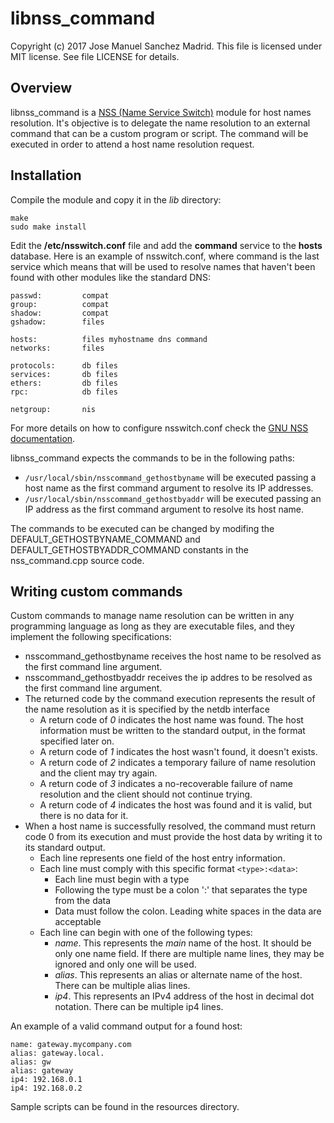 libnss\_command
============
Copyright (c) 2017 Jose Manuel Sanchez Madrid.
This file is licensed under MIT license. See file LICENSE for details.

## Overview
libnss\_command is a [NSS (Name Service Switch)](https://en.wikipedia.org/wiki/Name_Service_Switch) module for host names resolution. It's objective is to delegate the name resolution to an external command that can be a custom program or script. The command will be executed in order to attend a host name resolution request.

## Installation
Compile the module and copy it in the _lib_ directory:
```
make
sudo make install
```
Edit the **/etc/nsswitch.conf** file and add the **command** service to the **hosts** database. Here is an example of nsswitch.conf, where command is the last service which means that will be used to resolve names that haven't been found with other modules like the standard DNS:
```
passwd:         compat
group:          compat
shadow:         compat
gshadow:        files

hosts:          files myhostname dns command
networks:       files

protocols:      db files
services:       db files
ethers:         db files
rpc:            db files

netgroup:       nis

```
For more details on how to configure nsswitch.conf check the [GNU NSS documentation](http://www.gnu.org/software/libc/manual/html_node/NSS-Configuration-File.html#NSS-Configuration-File).

libnss\_command expects the commands to be in the following paths:
 * `/usr/local/sbin/nsscommand_gethostbyname` will be executed passing a host name as the first command argument to resolve its IP addresses.
 * `/usr/local/sbin/nsscommand_gethostbyaddr` will be executed passing an IP address as the first command argument to resolve its host name.

The commands to be executed can be changed by modifing the DEFAULT\_GETHOSTBYNAME\_COMMAND and DEFAULT\_GETHOSTBYADDR\_COMMAND constants in the nss\_command.cpp source code.

## Writing custom commands
Custom commands to manage name resolution can be written in any programming language as long as they are executable files, and they implement the following specifications:
 * nsscommand\_gethostbyname receives the host name to be resolved as the first command line argument.
 * nsscommand\_gethostbyaddr receives the ip addres to be resolved as the first command line argument.
 * The returned code by the command execution represents the result of the name resolution as it is specified by the netdb interface
    * A return code of _0_ indicates the host name was found. The host information must be written to the standard output, in the format specified later on.
    * A return code of _1_ indicates the host wasn't found, it doesn't exists.
    * A return code of _2_ indicates a temporary failure of name resolution and the client may try again.
    * A return code of _3_ indicates a no-recoverable failure of name resolution and the client should not continue trying.
    * A return code of _4_ indicates the host was found and it is valid, but there is no data for it.
 * When a host name is successfully resolved, the command must return code 0 from its execution and must provide the host data by writing it to its standard output.
    * Each line represents one field of the host entry information.
    * Each line must comply with this specific format `<type>:<data>`:
        * Each line must begin with a type
        * Following the type must be a colon ':' that separates the type from the data
        * Data must follow the colon. Leading white spaces in the data are acceptable
    * Each line can begin with one of the following types:
        * _name_. This represents the _main_ name of the host. It should be only one name field. If there are multiple name lines, they may be ignored and only one will be used.
        * _alias_. This represents an alias or alternate name of the host. There can be multiple alias lines.
        * _ip4_. This represents an IPv4 address of the host in decimal dot notation. There can be multiple ip4 lines.

An example of a valid command output for a found host:
```
name: gateway.mycompany.com
alias: gateway.local.
alias: gw
alias: gateway
ip4: 192.168.0.1
ip4: 192.168.0.2
```
Sample scripts can be found in the resources directory.

